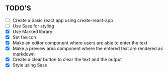## TODO'S

- [ ] Create a basic react app using create-react-app
- [ ] Use Sass for styling
- [x] Use Marked library
- [x] Set favicon
- [x] Make an editor component where users are able to enter the text
- [x] Make a preview area component where the entered text are rendered as markdown
- [x] Create a clear button to clear the text and the output
- [x] Style using Sass
